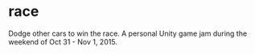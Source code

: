# race
Dodge other cars to win the race. A personal Unity game jam during the weekend of Oct 31 - Nov 1, 2015.
